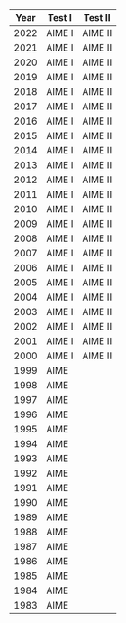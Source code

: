 
| Year | Test I | Test II |
|------|--------|---------|
| 2022 | AIME I | AIME II |
| 2021 | AIME I | AIME II |
| 2020 | AIME I | AIME II |
| 2019 | AIME I | AIME II |
| 2018 | AIME I | AIME II |
| 2017 | AIME I | AIME II |
| 2016 | AIME I | AIME II |
| 2015 | AIME I | AIME II |
| 2014 | AIME I | AIME II |
| 2013 | AIME I | AIME II |
| 2012 | AIME I | AIME II |
| 2011 | AIME I | AIME II |
| 2010 | AIME I | AIME II |
| 2009 | AIME I | AIME II |
| 2008 | AIME I | AIME II |
| 2007 | AIME I | AIME II |
| 2006 | AIME I | AIME II |
| 2005 | AIME I | AIME II |
| 2004 | AIME I | AIME II |
| 2003 | AIME I | AIME II |
| 2002 | AIME I | AIME II |
| 2001 | AIME I | AIME II |
| 2000 | AIME I | AIME II |
| 1999 | AIME | |
| 1998 | AIME | |
| 1997 | AIME | |
| 1996 | AIME | |
| 1995 | AIME | |
| 1994 | AIME | |
| 1993 | AIME | |
| 1992 | AIME | |
| 1991 | AIME | |
| 1990 | AIME | |
| 1989 | AIME | |
| 1988 | AIME | |
| 1987 | AIME | |
| 1986 | AIME | |
| 1985 | AIME | |
| 1984 | AIME | |
| 1983 | AIME | |
